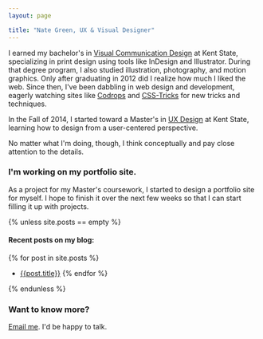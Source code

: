 ```yaml
---
layout: page

title: "Nate Green, UX & Visual Designer"
---
```


I earned my bachelor's in [Visual Communication Design](http://www2.kent.edu/vcd/index.cfm) at Kent State, specializing in print design using tools like InDesign and Illustrator. During that degree program, I also studied illustration, photography, and motion graphics. Only after graduating in 2012 did I realize how much I liked the web. Since then, I've been dabbling in web design and development, eagerly watching sites like [Codrops](http://tympanus.net/codrops/) and [CSS-Tricks](http://css-tricks.com) for new tricks and techniques.

In the Fall of 2014, I started toward a Master's in [UX Design](http://www2.kent.edu/slis/uxd/index.cfm) at Kent State, learning how to design from a user-centered perspective.

No matter what I'm doing, though, I think conceptually and pay close attention to the details.

### I'm working on my portfolio site.

As a project for my Master's coursework, I started to design a portfolio site for myself. I hope to finish it over the next few weeks so that I can start filling it up with projects.

{% unless site.posts == empty %}

#### Recent posts on my blog:

{% for post in site.posts %}
- [{{post.title}}]({{post.url}})
{% endfor %}

{% endunless %}

### Want to know more?

[Email me](mailto:Nate%20Green<heynategreen@gmail.com>). I'd be happy to talk.